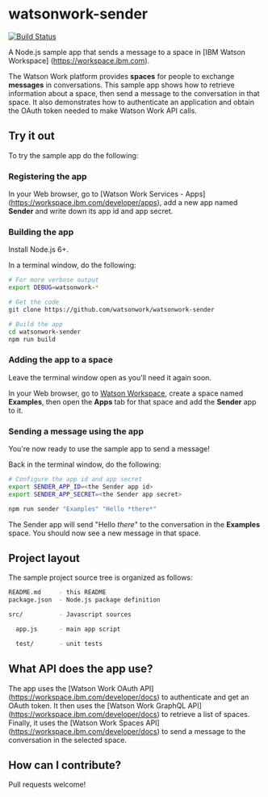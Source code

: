 # watsonwork-sender

[![Build Status](https://travis-ci.org/watsonwork/watsonwork-sender.svg)](https://travis-ci.org/watsonwork/watsonwork-sender)

A Node.js sample app that sends a message to a space in [IBM Watson Workspace]
(https://workspace.ibm.com).

The Watson Work platform provides **spaces** for people to exchange
**messages** in conversations. This sample app shows how to retrieve
information about a space, then send a message to the conversation in
that space. It also demonstrates how to authenticate an application and
obtain the OAuth token needed to make Watson Work API calls.

## Try it out

To try the sample app do the following:

### Registering the app

In your Web browser, go to [Watson Work Services - Apps]
(https://workspace.ibm.com/developer/apps), add a new app named
**Sender** and write down its app id and app secret.

### Building the app

Install Node.js 6+.

In a terminal window, do the following:
```sh
# For more verbose output
export DEBUG=watsonwork-*

# Get the code
git clone https://github.com/watsonwork/watsonwork-sender

# Build the app
cd watsonwork-sender
npm run build
```

### Adding the app to a space

Leave the terminal window open as you'll need it again soon.

In your Web browser, go to [Watson Workspace](https://workspace.ibm.com),
create a space named **Examples**, then open the **Apps** tab for that space
and add the **Sender** app to it.

### Sending a message using the app

You're now ready to use the sample app to send a message!

Back in the terminal window, do the following:
```sh
# Configure the app id and app secret
export SENDER_APP_ID=<the Sender app id>
export SENDER_APP_SECRET=<the Sender app secret>

npm run sender "Examples" "Hello *there*"
```

The Sender app will send "Hello *there*" to the conversation in the
**Examples** space. You should now see a new message in that space.

## Project layout

The sample project source tree is organized as follows:

```sh
README.md     - this README
package.json  - Node.js package definition

src/          - Javascript sources

  app.js      - main app script

  test/       - unit tests
```

## What API does the app use?

The app uses the [Watson Work OAuth API]
(https://workspace.ibm.com/developer/docs) to authenticate and get an
OAuth token.  It then uses the [Watson Work GraphQL API]
(https://workspace.ibm.com/developer/docs) to retrieve a list of spaces.
Finally, it uses the [Watson Work Spaces API]
(https://workspace.ibm.com/developer/docs) to send a message to the
conversation in the selected space.

## How can I contribute?

Pull requests welcome!

